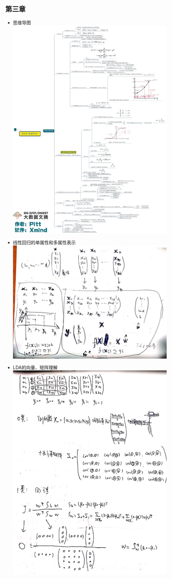 ## 第三章

* 思维导图
![image text](https://github.com/guaizi/machine-learning-personal-note/blob/master/img/05.jpg)

* 线性回归的单属性和多属性表示
![image text](https://github.com/guaizi/machine-learning-personal-note/blob/master/img/03.jpg)


* LDA的向量、矩阵理解
![image text](https://github.com/guaizi/machine-learning-personal-note/blob/master/img/04.jpg)

